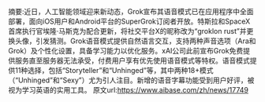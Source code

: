 摘要:近日，人工智能领域迎来新动态，Grok宣布其语音模式已在应用程序中全面部署，面向iOS用户和Android平台的SuperGrok订阅者开放。特斯拉和SpaceX首席执行官埃隆·马斯克为配合更新，将社交平台X的昵称改为“groklon rust”并更换头像，引发猜测。Grok语音模式提供自然语言交互，支持两种声音选项（Ara和Grok）及个性化设置，具备学习能力以优化服务。xAI公司此前宣布Grok免费提供服务直至服务器无法承受，付费用户享有优先使用语音模式等特权。语音模式提供11种选择，包括“Storyteller”和“Unhinged”等，其中两种18+模式（“Unhinged”和“Sexy”）尤为引人注目。新增的语音字幕功能受到用户好评，被视为学习英语的实用工具。
原文url:https://www.aibase.com/zh/news/17749